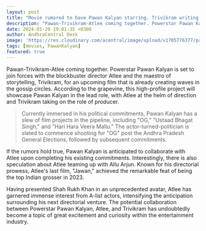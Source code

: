 ```yaml
---
layout: post
title: "Movie rumored to have Pawan Kalyan starring. Trivikram writing. Artlee Direction."
description: "Pawan-Trivikram-Atlee coming together. Powerstar Pawan Kalyan is set to join forces with the blockbuster director Atlee and the maestro of storytelling, Trivikram, for an upcoming film that is already creating waves in the gossip circles."
date: 2024-01-20 19:01:35 +0300
author: AndhraCentral Desk
image: 'https://res.cloudinary.com/acentral/image/upload/v1705776377/pawank/patriat_lwb4xi.png'
tags: [movies, PawanKalyan]
featured: true
---
```


Pawan-Trivikram-Atlee coming together. Powerstar Pawan Kalyan is set to join forces with the blockbuster director Atlee and the maestro of storytelling, Trivikram, for an upcoming film that is already creating waves in the gossip circles. According to the grapevine, this high-profile project will showcase Pawan Kalyan in the lead role, with Atlee at the helm of direction and Trivikram taking on the role of producer.

> Currently immersed in his political commitments, Pawan Kalyan has a slew of film projects in the pipeline, including "OG," "Ustaad Bhagat Singh," and "Hari Hara Veera Mallu." The actor-turned-politician is slated to commence shooting for "OG" post the Andhra Pradesh General Elections, followed by subsequent commitments.

If the rumors hold true, Pawan Kalyan is anticipated to collaborate with Atlee upon completing his existing commitments. Interestingly, there is also speculation about Atlee teaming up with Allu Arjun. Known for his directorial prowess, Atlee's last film, "Jawan," achieved the remarkable feat of being the top Indian grosser in 2023.

Having presented Shah Rukh Khan in an unprecedented avatar, Atlee has garnered immense interest from A-list actors, intensifying the anticipation surrounding his next directorial venture. The potential collaboration between Powerstar Pawan Kalyan, Atlee, and Trivikram has undoubtedly become a topic of great excitement and curiosity within the entertainment industry.